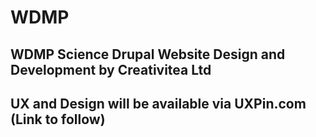 # WDMP
WDMP Science Drupal Website
Design and Development by Creativitea Ltd
-
UX and Design will be available via UXPin.com (Link to follow)
-
